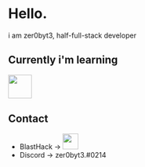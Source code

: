 # Hello.
i am zer0byt3, half-full-stack developer

## Currently i'm learning
<img height="48" src="https://skillicons.dev/icons?i=c,cpp,cs,dotnet,lua,react,vscode,visualstudio"/>

## Contact
- BlastHack -> [<img height="32" width="32" src="https://www.blast.hk/styles/io_dark/images/blasthack/logo_b_new.png"/>](https://www.blast.hk/members/423793/)
- Discord -> zer0byt3.#0214
